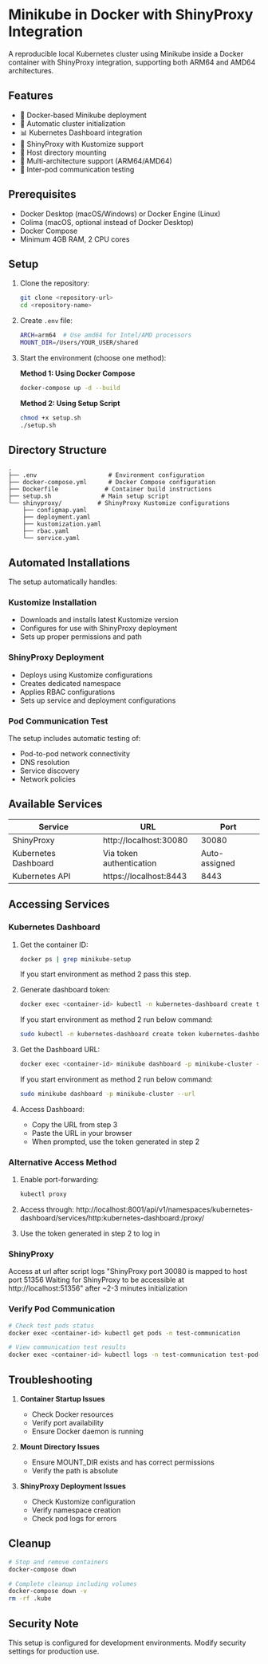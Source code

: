 # Minikube in Docker with ShinyProxy Integration

A reproducible local Kubernetes cluster using Minikube inside a Docker container with ShinyProxy integration, supporting both ARM64 and AMD64 architectures.

## Features

- 🐳 Docker-based Minikube deployment
- 🔄 Automatic cluster initialization
- 📊 Kubernetes Dashboard integration
- 🚀 ShinyProxy with Kustomize support
- 📁 Host directory mounting
- 🔌 Multi-architecture support (ARM64/AMD64)
- 🔗 Inter-pod communication testing

## Prerequisites

- Docker Desktop (macOS/Windows) or Docker Engine (Linux)
- Colima (macOS, optional instead of Docker Desktop)
- Docker Compose
- Minimum 4GB RAM, 2 CPU cores

## Setup

1. Clone the repository:
   ```bash
   git clone <repository-url>
   cd <repository-name>
   ```

2. Create `.env` file:
   ```bash
   ARCH=arm64  # Use amd64 for Intel/AMD processors
   MOUNT_DIR=/Users/YOUR_USER/shared
   ```

3. Start the environment (choose one method):

   **Method 1: Using Docker Compose**
   ```bash
   docker-compose up -d --build
   ```

   **Method 2: Using Setup Script**
   ```bash
   chmod +x setup.sh
   ./setup.sh
   ```

## Directory Structure

```
.
├── .env                    # Environment configuration
├── docker-compose.yml      # Docker Compose configuration
├── Dockerfile             # Container build instructions
├── setup.sh              # Main setup script
└── shinyproxy/          # ShinyProxy Kustomize configurations
    ├── configmap.yaml
    ├── deployment.yaml
    ├── kustomization.yaml
    ├── rbac.yaml
    └── service.yaml
```

## Automated Installations

The setup automatically handles:

### Kustomize Installation
- Downloads and installs latest Kustomize version
- Configures for use with ShinyProxy deployment
- Sets up proper permissions and path

### ShinyProxy Deployment
- Deploys using Kustomize configurations
- Creates dedicated namespace
- Applies RBAC configurations
- Sets up service and deployment configurations

### Pod Communication Test
The setup includes automatic testing of:
- Pod-to-pod network connectivity
- DNS resolution
- Service discovery
- Network policies

## Available Services

| Service | URL | Port |
|---------|-----|------|
| ShinyProxy | http://localhost:30080 | 30080 |
| Kubernetes Dashboard | Via token authentication | Auto-assigned |
| Kubernetes API | https://localhost:8443 | 8443 |

## Accessing Services

### Kubernetes Dashboard

1. Get the container ID:
   ```bash
   docker ps | grep minikube-setup
   ```
   If you start environment as method 2 pass this step.

2. Generate dashboard token:
   ```bash
   docker exec <container-id> kubectl -n kubernetes-dashboard create token kubernetes-dashboard
   ```
   If you start environment as method 2 run below command:
   ```bash
   sudo kubectl -n kubernetes-dashboard create token kubernetes-dashboard
   ```   

3. Get the Dashboard URL:
   ```bash
   docker exec <container-id> minikube dashboard -p minikube-cluster --url
   ```
   If you start environment as method 2 run below command: 
   ```bash
   sudo minikube dashboard -p minikube-cluster --url
   ```

4. Access Dashboard:
   - Copy the URL from step 3
   - Paste the URL in your browser
   - When prompted, use the token generated in step 2


### Alternative Access Method

1. Enable port-forwarding:
   ```bash
   kubectl proxy
   ```

2. Access through:
   http://localhost:8001/api/v1/namespaces/kubernetes-dashboard/services/http:kubernetes-dashboard:/proxy/

3. Use the token generated in step 2 to log in


### ShinyProxy
Access at url after script logs "ShinyProxy port 30080 is mapped to host port 51356  Waiting for ShinyProxy to be accessible at http://localhost:51356" after ~2-3 minutes initialization

### Verify Pod Communication
```bash
# Check test pods status
docker exec <container-id> kubectl get pods -n test-communication

# View communication test results
docker exec <container-id> kubectl logs -n test-communication test-pod-2
```

## Troubleshooting

1. **Container Startup Issues**
   - Check Docker resources
   - Verify port availability
   - Ensure Docker daemon is running

2. **Mount Directory Issues**
   - Ensure MOUNT_DIR exists and has correct permissions
   - Verify the path is absolute

3. **ShinyProxy Deployment Issues**
   - Check Kustomize configuration
   - Verify namespace creation
   - Check pod logs for errors

## Cleanup

```bash
# Stop and remove containers
docker-compose down

# Complete cleanup including volumes
docker-compose down -v
rm -rf .kube
```

## Security Note

This setup is configured for development environments. Modify security settings for production use.

